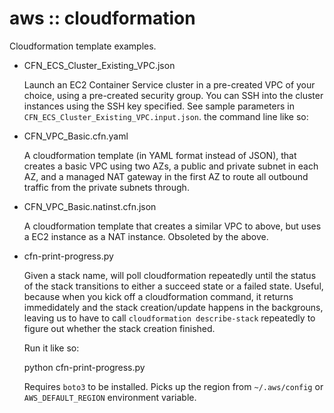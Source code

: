 # aws :: cloudformation

Cloudformation template examples.

- CFN_ECS_Cluster_Existing_VPC.json

  Launch an EC2 Container Service cluster in a pre-created VPC of your choice,
  using a pre-created security group.  You can SSH into the cluster instances
  using the SSH key specified.  See sample parameters in `CFN_ECS_Cluster_Existing_VPC.input.json`.
  the command line like so:

- CFN_VPC_Basic.cfn.yaml

  A cloudformation template (in YAML format instead of JSON), that creates a basic VPC using two AZs,
  a public and private subnet in each AZ, and a managed NAT gateway in the first AZ to route all
  outbound traffic from the private subnets through.

- CFN_VPC_Basic.natinst.cfn.json

  A cloudformation template that creates a similar VPC to above, but uses a EC2
  instance as a NAT instance.  Obsoleted by the above.

- cfn-print-progress.py

  Given a stack name, will poll cloudformation repeatedly until the status of
  the stack transitions to either a succeed state or a failed state.  Useful,
  because when you kick off a cloudformation command, it returns immedidately
  and the stack creation/update happens in the backgrouns, leaving us to have
  to call `cloudformation describe-stack` repeatedly to figure out whether the
  stack creation finished.

  Run it like so:

    python cfn-print-progress.py <stack-name>

  Requires `boto3` to be installed.  Picks up the region from `~/.aws/config`
  or `AWS_DEFAULT_REGION` environment variable.
